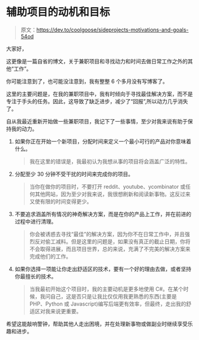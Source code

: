 # 辅助项目的动机和目标

> 原文：<https://dev.to/coolgoose/sideprojects-motivations-and-goals-54od>

大家好，

这更像是一篇自省的博文，关于兼职项目和寻找动力和时间去做日常工作之外的其他“工作”。

你可能注意到了，也可能没注意到，我有整整 6 个多月没有写博客了。

这里的主要问题是，在我的兼职项目中，我有时倾向于寻找最佳解决方案，而不是专注于手头的任务。因此，这导致了缺乏进步，减少了“回报”,所以动力几乎消失了。

自从我最近重新开始做一些兼职项目，我记下了一些事情，至少对我来说有助于保持我的动力。

1.  如果你正在开始一个新项目，分配时间来定义一个最小可行的产品对你意味着什么。

    > 我在这里的错误是，我最初认为我想从事的项目将会涵盖广泛的特性。

2.  分配至少 30 分钟不受干扰的时间来完成你的项目。

    > 当你在做你的项目时，不要打开 reddit、youtube、ycombinator 或任何其他网站，因为至少对我来说，我很想刷新和阅读新事物。这反过来又使有限的时间变得更少。

3.  不要追求涵盖所有情况的神奇解决方案，而是在你的产品上工作，并在前进的过程中进行清理。

    > 你会被诱惑去寻找“最佳”的解决方案，因为你不在日常工作中，并且强烈反对偷工减料。但是这里的问题是，如果没有真正的截止日期，你将不会取得进展，而且项目世界，总的来说，充满了不完美的解决方案来完成他们的工作。

4.  如果你选择一项能让你走出舒适区的技术，要有一个好的理由去做，或者坚持你最擅长的技术。

    > 当我最初开始这个项目时，我的主要动机是更多地使用 C#。在某个时候，我问自己，这是否只是让我比仅仅用我更熟悉的东西(主要是 PHP、Python 或 Javascript)编写后端更有效率，但最终，走出我的舒适区对我来说更重要。

希望这能敲响警钟，帮助其他人走出困境，并在处理新事物或做副业时继续享受乐趣和进步。